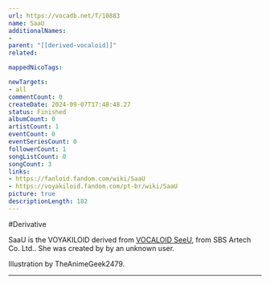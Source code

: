 ```yaml
---
url: https://vocadb.net/T/10883
name: SaaU
additionalNames: 
- 
parent: "[[derived-vocaloid]]"
related:

mappedNicoTags:

newTargets:
- all
commentCount: 0
createDate: 2024-09-07T17:48:48.27
status: Finished
albumCount: 0
artistCount: 1
eventCount: 0
eventSeriesCount: 0
followerCount: 1
songListCount: 0
songCount: 3
links: 
- https://fanloid.fandom.com/wiki/SaaU
- https://voyakiloid.fandom.com/pt-br/wiki/SaaU
picture: true
descriptionLength: 182
---
```


#Derivative

SaaU is the VOYAKILOID derived from [VOCALOID SeeU](https://vocadb.net/Ar/113168), from SBS Artech Co. Ltd.. She was created by by an unknown user.

Illustration by TheAnimeGeek2479.

---

